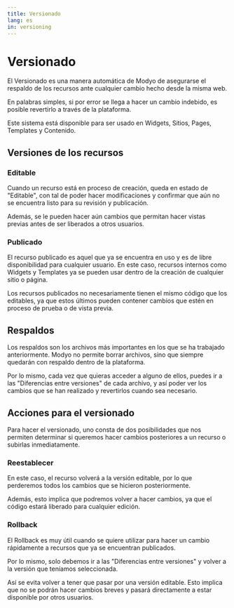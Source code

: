 ```yaml
---
title: Versionado
lang: es
in: versioning
---
```


# Versionado

El Versionado es una manera automática de Modyo de asegurarse el respaldo de los recursos ante cualquier cambio hecho desde la misma web.

En palabras simples, si por error se llega a hacer un cambio indebido, es posible revertirlo a través de la plataforma.

Este sistema está disponible para ser usado en Widgets, Sitios, Pages, Templates y Contenido.

## Versiones de los recursos

### Editable

Cuando un recurso está en proceso de creación, queda en estado de "Editable", con tal de poder hacer modificaciones y confirmar que aún no se encuentra listo para su revisión y publicación.

Además, se le pueden hacer aún cambios que permitan hacer vistas previas antes de ser liberados a otros usuarios.

### Publicado

El recurso publicado es aquel que ya se encuentra en uso y es de libre disponibilidad para cualquier usuario. En este caso, recursos internos como Widgets y Templates ya se pueden usar dentro de la creación de cualquier sitio o página.

Los recursos publicados no necesariamente tienen el mismo código que los editables, ya que estos últimos pueden contener cambios que estén en proceso de prueba o de vista previa.

## Respaldos

Los respaldos son los archivos más importantes en los que se ha trabajado anteriormente. Modyo no permite borrar archivos, sino que siempre quedarán con respaldo dentro de la plataforma. 

Por lo mismo, cada vez que quieras acceder a alguno de ellos, puedes ir a las "Diferencias entre versiones" de cada archivo, y así poder ver los cambios que se han realizado y revertirlos cuando sea necesario.

## Acciones para el versionado

Para hacer el versionado, uno consta de dos posibilidades que nos permiten determinar si queremos hacer cambios posteriores a un recurso o subirlas inmediatamente.

### Reestablecer

En este caso, el recurso volverá a la versión editable, por lo que perderemos todos los cambios que se hicieron posteriormente. 

Además, esto implica que podremos volver a hacer cambios, ya que el código estará liberado para cualquier edición.

### Rollback

El Rollback es muy útil cuando se quiere utilizar para hacer un cambio rápidamente a recursos que ya se encuentran publicados. 

Por lo mismo, solo debemos ir a las "Diferencias entre versiones" y volver a la versión que teníamos seleccionada. 

Así se evita volver a tener que pasar por una versión editable. Esto implica que no se podrán hacer cambios breves y pasará directamente a estar disponible por otros usuarios.